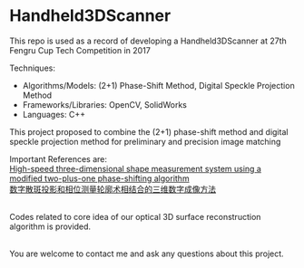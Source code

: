# Handheld3DScanner

This repo is used as a record of developing a Handheld3DScanner at 27th Fengru Cup Tech Competition in 2017

Techniques:
   - Algorithms/Models: (2+1) Phase-Shift Method, Digital Speckle Projection Method
   - Frameworks/Libraries: OpenCV, SolidWorks
   - Languages: C++

This project proposed to combine the (2+1) phase-shift method and digital speckle projection method for preliminary and precision image matching

Important References are:
<br>[High-speed three-dimensional shape measurement system using a modified two-plus-one phase-shifting algorithm](https://engineering.purdue.edu/ZhangLab/publications/papers/2007-oe-2p1.pdf)
<br>[数字散斑投影和相位测量轮廓术相结合的三维数字成像方法](https://patents.google.com/patent/CN101608908A/zh)

<br>Codes related to core idea of our optical 3D surface reconstruction algorithm is provided.

<br>You are welcome to contact me and ask any questions about this project.



